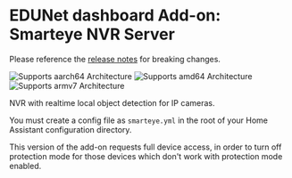 # EDUNet dashboard Add-on: Smarteye NVR Server

Please reference the [release notes](https://github.com/edunetai/smarteye/releases) for breaking changes.

![Supports aarch64 Architecture][aarch64-shield] ![Supports amd64 Architecture][amd64-shield] ![Supports armv7 Architecture][armv7-shield]

NVR with realtime local object detection for IP cameras.

You must create a config file as `smarteye.yml` in the root of your Home Assistant configuration directory.

This version of the add-on requests full device access, in order to turn off protection mode for those devices which don't work with protection mode enabled.

[Frigate]: https://github.com/edunetai/smarteye
[aarch64-shield]: https://img.shields.io/badge/aarch64-yes-green.svg
[amd64-shield]: https://img.shields.io/badge/amd64-yes-green.svg
[armhf-shield]: https://img.shields.io/badge/armhf-no-red.svg
[armv7-shield]: https://img.shields.io/badge/armv7-yes-green.svg
[i386-shield]: https://img.shields.io/badge/i386-no-red.svg
